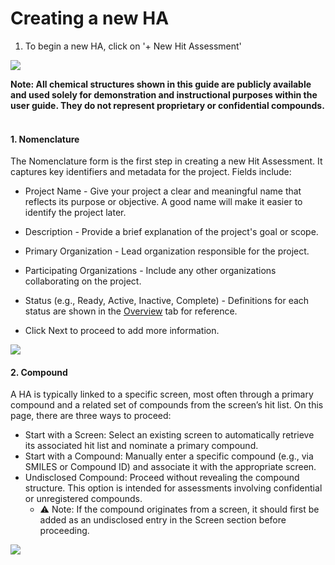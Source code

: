 # Creating a new HA

1. To begin a new HA, click on '+ New Hit Assessment' 



<img src="/daikon/img/UserGuide/HA/NewHA.png" />


<b>Note:
All chemical structures shown in this guide are publicly available and used solely for demonstration and instructional purposes within the user guide.  They do not represent proprietary or confidential compounds.</b>
<br />
<br />

<h4>1. Nomenclature</h4>
The Nomenclature form is the first step in creating a new Hit Assessment. It captures key identifiers and metadata for the project.
Fields include:

- Project Name - Give your project a clear and meaningful name that reflects its purpose or objective. A good name will make it easier to identify the project later.
- Description - Provide a brief explanation of the project's goal or scope.
- Primary Organization - Lead organization responsible for the project.
- Participating Organizations - Include any other organizations collaborating on the project.
- Status (e.g., Ready, Active, Inactive, Complete) - Definitions for each status are shown in the [Overview](ha-module-structure) tab for reference.

- Click Next to proceed to add more information.

<img src="/daikon/img/UserGuide/HA/HANomeclature.png" />

<h4>2. Compound</h4>
A HA is typically linked to a specific screen, most often through a primary compound and a related set of compounds from the screen’s hit list.
On this page, there are three ways to proceed:


- Start with a Screen: Select an existing screen to automatically retrieve its associated hit list and nominate a primary compound.
- Start with a Compound: Manually enter a specific compound (e.g., via SMILES or Compound ID) and associate it with the appropriate screen.
- Undisclosed Compound: Proceed without revealing the compound structure. This option is intended for assessments involving confidential or unregistered compounds.
  - ⚠️  Note: If the compound originates from a screen, it should first be added as an undisclosed entry in the Screen section before proceeding.


<img src="/daikon/img/UserGuide/HA/HACompoundForm.png" />
